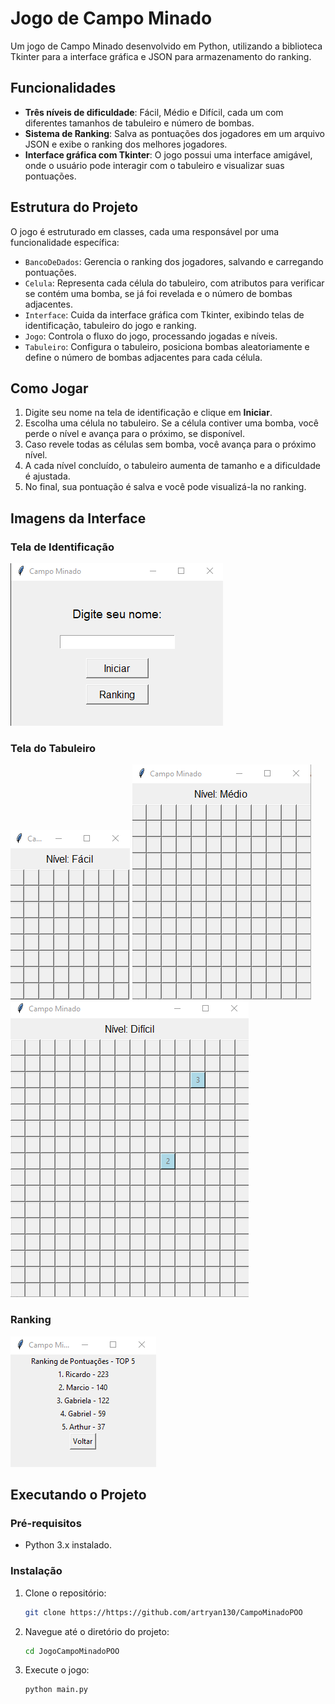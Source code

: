 # Jogo de Campo Minado

Um jogo de Campo Minado desenvolvido em Python, utilizando a biblioteca Tkinter para a interface gráfica e JSON para armazenamento do ranking.

## Funcionalidades

- **Três níveis de dificuldade**: Fácil, Médio e Difícil, cada um com diferentes tamanhos de tabuleiro e número de bombas.
- **Sistema de Ranking**: Salva as pontuações dos jogadores em um arquivo JSON e exibe o ranking dos melhores jogadores.
- **Interface gráfica com Tkinter**: O jogo possui uma interface amigável, onde o usuário pode interagir com o tabuleiro e visualizar suas pontuações.

## Estrutura do Projeto

O jogo é estruturado em classes, cada uma responsável por uma funcionalidade específica:

- `BancoDeDados`: Gerencia o ranking dos jogadores, salvando e carregando pontuações.
- `Celula`: Representa cada célula do tabuleiro, com atributos para verificar se contém uma bomba, se já foi revelada e o número de bombas adjacentes.
- `Interface`: Cuida da interface gráfica com Tkinter, exibindo telas de identificação, tabuleiro do jogo e ranking.
- `Jogo`: Controla o fluxo do jogo, processando jogadas e níveis.
- `Tabuleiro`: Configura o tabuleiro, posiciona bombas aleatoriamente e define o número de bombas adjacentes para cada célula.

## Como Jogar

1. Digite seu nome na tela de identificação e clique em **Iniciar**.
2. Escolha uma célula no tabuleiro. Se a célula contiver uma bomba, você perde o nível e avança para o próximo, se disponível.
3. Caso revele todas as células sem bomba, você avança para o próximo nível.
4. A cada nível concluído, o tabuleiro aumenta de tamanho e a dificuldade é ajustada.
5. No final, sua pontuação é salva e você pode visualizá-la no ranking.

## Imagens da Interface

### Tela de Identificação
![Tela de Identificação](images/TelaIdentificacao.png)

### Tela do Tabuleiro
![Tela do Tabuleiro1](images/TelaTabuleiroFacil.png)
![Tela do Tabuleiro2](images/TelaTabuleiroMedio.png)
![Tela do Tabuleiro3](images/TelaTabuleiroDifcil.png)

### Ranking
![Tela do Ranking](images/Ranking.png)

## Executando o Projeto

### Pré-requisitos

- Python 3.x instalado.

### Instalação

1. Clone o repositório:
   ```bash
   git clone https://https://github.com/artryan130/CampoMinadoPOO

2. Navegue até o diretório do projeto:
   ```bash
   cd JogoCampoMinadoPOO

3. Execute o jogo:
   ```bash
   python main.py
